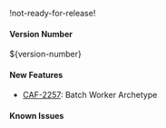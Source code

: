 !not-ready-for-release!

#### Version Number
${version-number}

#### New Features

- [CAF-2257](https://jira.autonomy.com/browse/CAF-2257): Batch Worker Archetype

#### Known Issues
